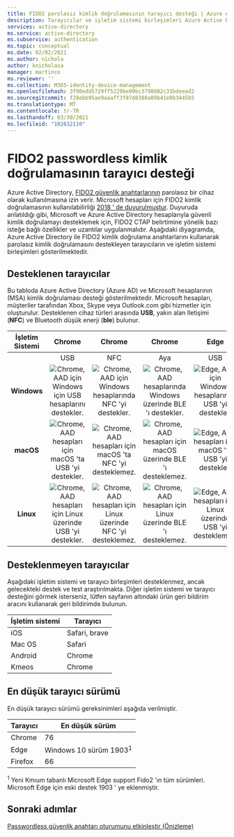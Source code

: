 ```yaml
---
title: FIDO2 parolasız kimlik doğrulamasının tarayıcı desteği | Azure Active Directory
description: Tarayıcılar ve işletim sistemi birleşimleri Azure Active Directory kullanarak uygulamalar için FIDO2 parolasız kimlik doğrulamasını destekler
services: active-directory
ms.service: active-directory
ms.subservice: authentication
ms.topic: conceptual
ms.date: 02/02/2021
ms.author: nichola
author: knicholasa
manager: martinco
ms.reviewer: ''
ms.collection: M365-identity-device-management
ms.openlocfilehash: 3f90edd5729ff5229be09bc3798082c33bdeead2
ms.sourcegitcommit: f28ebb95ae9aaaff3f87d8388a09b41e0b3445b5
ms.translationtype: MT
ms.contentlocale: tr-TR
ms.lasthandoff: 03/30/2021
ms.locfileid: "102632110"
---
```

# <a name="browser-support-of-fido2-passwordless-authentication"></a>FIDO2 passwordless kimlik doğrulamasının tarayıcı desteği

Azure Active Directory, [FIDO2 güvenlik anahtarlarının](./concept-authentication-passwordless.md#fido2-security-keys) parolasız bir cihaz olarak kullanılmasına izin verir. Microsoft hesapları için FIDO2 kimlik doğrulamasının kullanılabilirliği [2018 ' de duyurulmuştur](https://techcommunity.microsoft.com/t5/identity-standards-blog/all-about-fido2-ctap2-and-webauthn/ba-p/288910). Duyuruda anlatıldığı gibi, Microsoft ve Azure Active Directory hesaplarıyla güvenli kimlik doğrulamayı desteklemek için, FIDO2 CTAP belirtimine yönelik bazı isteğe bağlı özellikler ve uzantılar uygulanmalıdır. Aşağıdaki diyagramda, Azure Active Directory ile FIDO2 kimlik doğrulama anahtarlarını kullanarak parolasız kimlik doğrulamasını destekleyen tarayıcıların ve işletim sistemi birleşimleri gösterilmektedir.

## <a name="supported-browsers"></a>Desteklenen tarayıcılar

Bu tabloda Azure Active Directory (Azure AD) ve Microsoft hesaplarının (MSA) kimlik doğrulaması desteği gösterilmektedir. Microsoft hesapları, müşteriler tarafından Xbox, Skype veya Outlook.com gibi hizmetler için oluşturulur. Desteklenen cihaz türleri arasında **USB**, yakın alan Iletişimi (**NFC**) ve Bluetooth düşük enerji (**ble**) bulunur.

| İşletim Sistemi | Chrome | Chrome  | Chrome | Edge | Edge | Edge | Firefox | Firefox | Firefox |
|:---:|:---:|:---:|:---:|:---:|:---:|:---:|:---:|:---:|:---:|
| | USB | NFC | Aya | USB | NFC | Aya | USB | NFC | Aya |
| **Windows**  | ![Chrome, AAD için Windows için USB hesaplarını destekler.][y] | ![Chrome, AAD için Windows hesaplarında NFC 'yi destekler.][y] | ![Chrome, AAD hesaplarında Windows üzerinde BLE 'ı destekler.][y] | ![Edge, AAD için Windows hesaplarında USB 'yi destekler.][y] | ![Edge, AAD için Windows hesaplarında NFC 'yi destekler.][y] | ![Edge, AAD hesaplarında Windows üzerinde BLE 'ı destekler.][y] | ![Firefox, AAD için Windows için USB hesaplarını destekler.][y] | ![Firefox, AAD için Windows hesaplarında NFC 'yi destekler.][y] | ![Firefox, AAD hesaplarında Windows üzerinde BLE 'ı destekler.][y] |
| **macOS**  | ![Chrome, AAD hesapları için macOS 'ta USB 'yi destekler.][y] | ![Chrome, AAD hesapları için macOS 'ta NFC 'yi desteklemez.][n] | ![Chrome, AAD hesapları için macOS üzerinde BLE 'ı desteklemez.][n] | ![Edge, AAD hesapları için macOS 'ta USB 'yi destekler.][y] | ![Edge, AAD hesapları için macOS üzerinde NFC 'yi desteklemez.][n] | ![Edge, AAD hesapları için macOS üzerinde BLE 'ı desteklemiyor.][n] | ![Firefox, AAD hesapları için macOS üzerinde USB 'yi desteklemez.][n] | ![Firefox, AAD hesapları için macOS üzerinde NFC 'yi desteklemez.][n] | ![Firefox, AAD hesapları için macOS üzerinde BLE 'ı desteklemez.][n] |
| **Linux**  | ![Chrome, AAD hesapları için Linux üzerinde USB 'yi destekler.][y] | ![Chrome, AAD hesapları için Linux üzerinde NFC 'yi desteklemez.][n] | ![Chrome, AAD hesapları için Linux üzerinde BLE 'ı desteklemez.][n] | ![Edge, AAD hesapları için Linux üzerinde USB 'yi desteklemez.][n] | ![Edge, AAD hesapları için Linux üzerinde NFC 'yi desteklemez.][n] | ![Edge, AAD hesapları için Linux üzerinde BLE 'ı desteklemez.][n] | ![Firefox, AAD hesapları için Linux üzerinde USB 'yi desteklemez.][n] | ![Firefox, AAD hesapları için Linux üzerinde NFC 'yi desteklemez.][n] | ![Firefox, AAD hesapları için Linux üzerinde BLE 'ı desteklemez.][n] |



## <a name="unsupported-browsers"></a>Desteklenmeyen tarayıcılar

Aşağıdaki işletim sistemi ve tarayıcı birleşimleri desteklenmez, ancak gelecekteki destek ve test araştırılmakta. Diğer işletim sistemi ve tarayıcı desteğini görmek isterseniz, lütfen sayfanın altındaki ürün geri bildirim aracını kullanarak geri bildirimde bulunun.

| İşletim sistemi | Tarayıcı |
| ---- | ---- |
| iOS | Safari, brave |
| Mac OS | Safari |
| Android | Chrome |
| Kmeos | Chrome |

## <a name="minimum-browser-version"></a>En düşük tarayıcı sürümü

En düşük tarayıcı sürümü gereksinimleri aşağıda verilmiştir. 

| Tarayıcı | En düşük sürüm |
| ---- | ---- |
| Chrome | 76 |
| Edge | Windows 10 sürüm 1903<sup>1</sup> |
| Firefox | 66 |

<sup>1</sup> Yeni Kmıum tabanlı Microsoft Edge support Fido2 'ın tüm sürümleri. Microsoft Edge için eski destek 1903 ' ye eklenmiştir.

## <a name="next-steps"></a>Sonraki adımlar
[Passwordless güvenlik anahtarı oturumunu etkinleştir (Önizleme)](./howto-authentication-passwordless-security-key.md)

<!--Image references-->
[y]: ./media/fido2-compatibility/yes.png
[n]: ./media/fido2-compatibility/no.png
